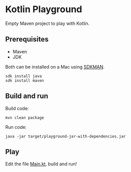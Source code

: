 # Kotlin Playground

Empty Maven project to play with Kotlin.

## Prerequisites

* Maven
* JDK

Both can be installed on a Mac using [SDKMAN](https://sdkman.io/install).

    sdk install java
    sdk install maven

## Build and run

Build code:

    mvn clean package

Run code:

    java -jar target/playground-jar-with-dependencies.jar

## Play

Edit the file [Main.kt](src/main/kotlin/io/github/mdenburger/playground/Main.kt),
build and run!
